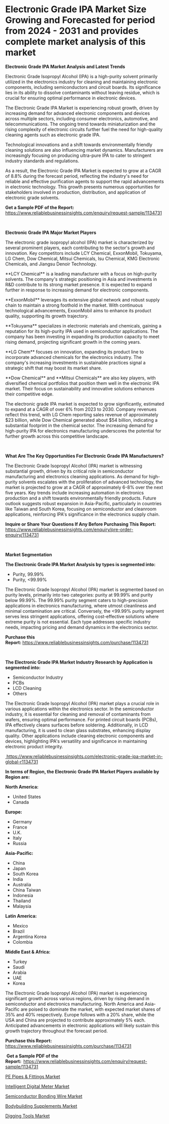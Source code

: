 <p><h1>Electronic Grade IPA Market Size Growing and Forecasted for period from 2024 - 2031 and provides complete market analysis of this market</h1></p><p><strong>Electronic Grade IPA Market Analysis and Latest Trends</strong></p>
<p><p>Electronic Grade Isopropyl Alcohol (IPA) is a high-purity solvent primarily utilized in the electronics industry for cleaning and maintaining electronic components, including semiconductors and circuit boards. Its significance lies in its ability to dissolve contaminants without leaving residue, which is crucial for ensuring optimal performance in electronic devices.</p><p>The Electronic Grade IPA Market is experiencing robust growth, driven by increasing demand for advanced electronic components and devices across multiple sectors, including consumer electronics, automotive, and telecommunications. The ongoing trend towards miniaturization and the rising complexity of electronic circuits further fuel the need for high-quality cleaning agents such as electronic grade IPA.</p><p>Technological innovations and a shift towards environmentally friendly cleaning solutions are also influencing market dynamics. Manufacturers are increasingly focusing on producing ultra-pure IPA to cater to stringent industry standards and regulations. </p><p>As a result, the Electronic Grade IPA Market is expected to grow at a CAGR of 8.8% during the forecast period, reflecting the industry's need for reliable and effective purification agents to support the rapid advancements in electronic technology. This growth presents numerous opportunities for stakeholders involved in production, distribution, and application of electronic grade solvents.</p></p>
<p><strong>Get a Sample PDF of the Report:&nbsp;</strong> <a href="https://www.reliablebusinessinsights.com/enquiry/request-sample/1134731?utm_campaign=102&utm_medium=2&utm_source=Github&utm_content=ia&utm_term=08102024&utm_id=electronic-grade-ipa">https://www.reliablebusinessinsights.com/enquiry/request-sample/1134731</a></p>
<p>&nbsp;</p>
<p><strong>Electronic Grade IPA Major Market Players</strong></p>
<p><p>The electronic grade isopropyl alcohol (IPA) market is characterized by several prominent players, each contributing to the sector's growth and innovation. Key competitors include LCY Chemical, ExxonMobil, Tokuyama, LG Chem, Dow Chemical, Mitsui Chemicals, Isu Chemical, KMG Electronic Chemicals, and Jiangsu Denoir Technology.</p><p>**LCY Chemical** is a leading manufacturer with a focus on high-purity solvents. The company's strategic positioning in Asia and investments in R&D contribute to its strong market presence. It is expected to expand further in response to increasing demand for electronic components.</p><p>**ExxonMobil** leverages its extensive global network and robust supply chain to maintain a strong foothold in the market. With continuous technological advancements, ExxonMobil aims to enhance its product quality, supporting its growth trajectory.</p><p>**Tokuyama** specializes in electronic materials and chemicals, gaining a reputation for its high-purity IPA used in semiconductor applications. The company has been investing in expanding its production capacity to meet rising demand, projecting significant growth in the coming years.</p><p>**LG Chem** focuses on innovation, expanding its product line to incorporate advanced chemicals for the electronics industry. The company's increasing investments in sustainable practices signal a strategic shift that may boost its market share.</p><p>**Dow Chemical** and **Mitsui Chemicals** are also key players, with diversified chemical portfolios that position them well in the electronic IPA market. Their focus on sustainability and innovative solutions enhances their competitive edge.</p><p>The electronic grade IPA market is expected to grow significantly, estimated to expand at a CAGR of over 6% from 2023 to 2030. Company revenues reflect this trend, with LG Chem reporting sales revenue of approximately $23 billion, while Dow Chemical generated about $54 billion, indicating a substantial footprint in the chemical sector. The increasing demand for high-purity IPA for electronics manufacturing underscores the potential for further growth across this competitive landscape.</p></p>
<p>&nbsp;</p>
<p><strong>What Are The Key Opportunities For Electronic Grade IPA Manufacturers?</strong></p>
<p><p>The Electronic Grade Isopropyl Alcohol (IPA) market is witnessing substantial growth, driven by its critical role in semiconductor manufacturing and electronics cleaning applications. As demand for high-purity solvents escalates with the proliferation of advanced technology, the market is projected to grow at a CAGR of approximately 6-8% over the next five years. Key trends include increasing automation in electronics production and a shift towards environmentally friendly products. Future outlook suggests robust expansion in Asia-Pacific, particularly in countries like Taiwan and South Korea, focusing on semiconductor and cleanroom applications, reinforcing IPA's significance in the electronics supply chain.</p></p>
<p><strong>Inquire or Share Your Questions If Any Before Purchasing This Report:</strong> <a href="https://www.reliablebusinessinsights.com/enquiry/pre-order-enquiry/1134731?utm_campaign=102&utm_medium=2&utm_source=Github&utm_content=ia&utm_term=08102024&utm_id=electronic-grade-ipa">https://www.reliablebusinessinsights.com/enquiry/pre-order-enquiry/1134731</a></p>
<p>&nbsp;</p>
<p><strong>Market Segmentation</strong></p>
<p><strong>The Electronic Grade IPA Market Analysis by types is segmented into:</strong></p>
<p><ul><li>Purity, 99.99%</li><li>Purity, <99.99%</li></ul></p>
<p><p>The Electronic Grade Isopropyl Alcohol (IPA) market is segmented based on purity levels, primarily into two categories: purity at 99.99% and purity below 99.99%. The 99.99% purity segment caters to high-precision applications in electronics manufacturing, where utmost cleanliness and minimal contamination are critical. Conversely, the <99.99% purity segment serves less stringent applications, offering cost-effective solutions where extreme purity is not essential. Each type addresses specific industry needs, impacting pricing and demand dynamics in the electronics sector.</p></p>
<p><strong>Purchase this Report:&nbsp;</strong><a href="https://www.reliablebusinessinsights.com/purchase/1134731?utm_campaign=102&utm_medium=2&utm_source=Github&utm_content=ia&utm_term=08102024&utm_id=electronic-grade-ipa">https://www.reliablebusinessinsights.com/purchase/1134731</a></p>
<p>&nbsp;</p>
<p><strong>The Electronic Grade IPA Market Industry Research by Application is segmented into:</strong></p>
<p><ul><li>Semiconductor Industry</li><li>PCBs</li><li>LCD Cleaning</li><li>Others</li></ul></p>
<p><p>The Electronic Grade Isopropyl Alcohol (IPA) market plays a crucial role in various applications within the electronics sector. In the semiconductor industry, it is essential for cleaning and removal of contaminants from wafers, ensuring optimal performance. For printed circuit boards (PCBs), IPA effectively cleans surfaces before soldering. Additionally, in LCD manufacturing, it is used to clean glass substrates, enhancing display quality. Other applications include cleaning electronic components and devices, highlighting IPA's versatility and significance in maintaining electronic product integrity.</p></p>
<p><a href="https://www.reliablebusinessinsights.com/electronic-grade-ipa-market-in-global-r1134731?utm_campaign=102&utm_medium=2&utm_source=Github&utm_content=ia&utm_term=08102024&utm_id=electronic-grade-ipa">&nbsp;https://www.reliablebusinessinsights.com/electronic-grade-ipa-market-in-global-r1134731</a></p>
<p><strong>In terms of Region, the Electronic Grade IPA Market Players available by Region are:</strong></p>
<p>
    <p> <strong> North America: </strong>
        <ul>
            <li>United States</li>
            <li>Canada</li>
        </ul>
        </p> 
    <p> <strong> Europe: </strong>
        <ul>
            <li>Germany</li>
            <li>France</li>
            <li>U.K.</li>
            <li>Italy</li>
            <li>Russia</li>
        </ul>
        </p> 
    <p> <strong> Asia-Pacific: </strong>
        <ul>
            <li>China</li>
            <li>Japan</li>
            <li>South Korea</li>
            <li>India</li>
            <li>Australia</li>
            <li>China Taiwan</li>
            <li>Indonesia</li>
            <li>Thailand</li>
            <li>Malaysia</li>
        </ul>
        </p> 
    <p> <strong> Latin America: </strong>
        <ul>
            <li>Mexico</li>
            <li>Brazil</li>
            <li>Argentina Korea</li>
            <li>Colombia</li>
        </ul>
        </p> 
    <p> <strong> Middle East & Africa: </strong>
        <ul>
            <li>Turkey</li>
            <li>Saudi</li>
            <li>Arabia</li>
            <li>UAE</li>
            <li>Korea</li>
        </ul>
    </p>
    </p>
<p><p>The Electronic Grade Isopropyl Alcohol (IPA) market is experiencing significant growth across various regions, driven by rising demand in semiconductor and electronics manufacturing. North America and Asia-Pacific are poised to dominate the market, with expected market shares of 35% and 40% respectively. Europe follows with a 20% share, while the USA and China are projected to contribute approximately 5% each. Anticipated advancements in electronic applications will likely sustain this growth trajectory throughout the forecast period.</p></p>
<p><strong>Purchase this Report: </strong><a href="https://www.reliablebusinessinsights.com/purchase/1134731?utm_campaign=102&utm_medium=2&utm_source=Github&utm_content=ia&utm_term=08102024&utm_id=electronic-grade-ipa">https://www.reliablebusinessinsights.com/purchase/1134731</a></p>
<p>&nbsp;<strong>Get a Sample PDF of the Report:&nbsp;&nbsp;</strong><a href="https://www.reliablebusinessinsights.com/enquiry/request-sample/1134731?utm_campaign=102&utm_medium=2&utm_source=Github&utm_content=ia&utm_term=08102024&utm_id=electronic-grade-ipa">https://www.reliablebusinessinsights.com/enquiry/request-sample/1134731</a></p>
<p><strong></strong></p>
<p><p><a href="https://github.com/sumonsky0m/Market-Research-Report-List-1/blob/main/pe-pipes-fittings-market.md?utm_campaign=102&utm_medium=2&utm_source=Github&utm_content=ia&utm_term=08102024&utm_id=electronic-grade-ipa">PE Pipes & Fittings Market</a></p><p><a href="https://issuu.com/reportprime-2/docs/intelligent-digital-meter-market-si_d7e18e9b6b7d92?utm_campaign=102&utm_medium=2&utm_source=Github&utm_content=ia&utm_term=08102024&utm_id=electronic-grade-ipa">Intelligent Digital Meter Market</a></p><p><a href="https://github.com/AnnDiaz698/Market-Research-Report-List-1/blob/main/semiconductor-bonding-wire-market.md?utm_campaign=102&utm_medium=2&utm_source=Github&utm_content=ia&utm_term=08102024&utm_id=electronic-grade-ipa">Semiconductor Bonding Wire Market</a></p><p><a href="https://www.linkedin.com/pulse/pulse-bodybuilding-supplements-rhythms-change-market-resonance-sxjqf?utm_campaign=102&utm_medium=2&utm_source=Github&utm_content=ia&utm_term=08102024&utm_id=electronic-grade-ipa">Bodybuilding Supplements Market</a></p><p><a href="https://www.linkedin.com/pulse/emerging-trends-digging-tools-market-global-outlook-future-tkq7c?utm_campaign=102&utm_medium=2&utm_source=Github&utm_content=ia&utm_term=08102024&utm_id=electronic-grade-ipa">Digging Tools Market</a></p></p>